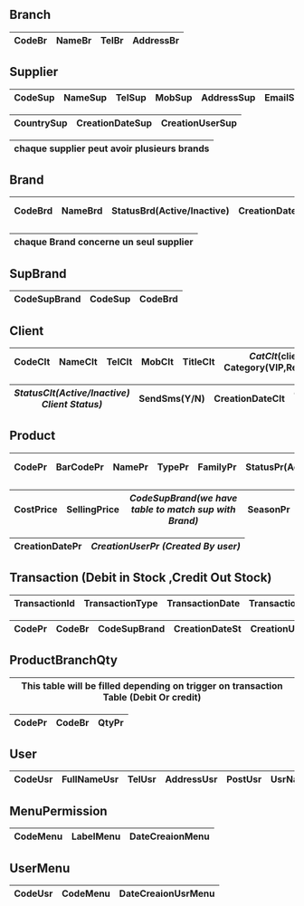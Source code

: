 ## Branch
CodeBr | NameBr	| TelBr	| AddressBr |
------ | ------ | ----- | --------- |

## Supplier
CodeSup | NameSup | TelSup | MobSup | AddressSup | EmailSup | StatusSup(Active/Inactive) |
------- | ------- | ------ | ------ | ---------- | -------- | -------------------------- | 

CountrySup | CreationDateSup | CreationUserSup |
---------- | --------------- | --------------- |

chaque supplier peut avoir plusieurs brands | 
------------------------------------------- |
 
## Brand
CodeBrd | NameBrd | StatusBrd(Active/Inactive) | CreationDateBrd | *CreationUserBrd(Created by User* |
------- | ------- | -------------------------- | --------------- | --------------------------------- |

chaque Brand concerne un seul supplier  |
--------------------------------------- |

## SupBrand
CodeSupBrand | CodeSup | CodeBrd |
------------ | ------- | ------- |

## Client
CodeClt | NameClt | TelClt | MobClt | TitleClt | *CatClt*(client Category(VIP,Regular...) | AddressClt | EmailClt | 
------- | ------- | ------ | ------ | -------- | ---------------------------------------- | ---------- | -------- | 

*StatusClt(Active/Inactive) Client Status)* | SendSms(Y/N) | CreationDateClt | *CreationUserClt(Created By User)* | 
------------------------------------------- | ------------ | --------------- | ---------------------------------- |

## Product
CodePr | BarCodePr | NamePr | TypePr | FamilyPr | StatusPr(Active/Inactive) | *MadeInPr(made in country)* | CodeBr |
-------| --------- | ------ | ------ | -------- | ------------------------- | --------------------------- | ------ |

CostPrice | SellingPrice | *CodeSupBrand(we have table to match sup with Brand)* | SeasonPr | 
--------- | ------------ | ----------------------------------------------------- | ---------| 

CreationDatePr  | *CreationUserPr (Created By user)*  | 
--------------- | ----------------------------------- |

## Transaction (Debit in Stock ,Credit Out Stock)
TransactionId | TransactionType | TransactionDate | TransactionNo | TransactionDbCr |
------------- | --------------- | --------------- | ------------- | --------------- |

CodePr | CodeBr | CodeSupBrand | CreationDateSt | CreationUserSt |
-----  | ------ | ------------ | -------------- | -------------- | 

## ProductBranchQty 
This table will be filled depending on trigger on transaction Table (Debit Or credit) |
------------------------------------------------------------------------------------- |

CodePr | CodeBr | QtyPr |
------ | ------ | ----- |

## User
CodeUsr | FullNameUsr	| TelUsr	| AddressUsr | PostUsr | UsrName | Password | CreationDateUsr | ModifDateUsr | StatusUsr |
------- | ----------- | ------ | ---------- | ------- |-------- | -------- | --------------- | ------------ | --------- |


## MenuPermission
CodeMenu | LabelMenu | DateCreaionMenu |
-------- | --------- | --------------- |


## UserMenu
CodeUsr | CodeMenu | DateCreaionUsrMenu |
------- | -------- | ------------------ |

